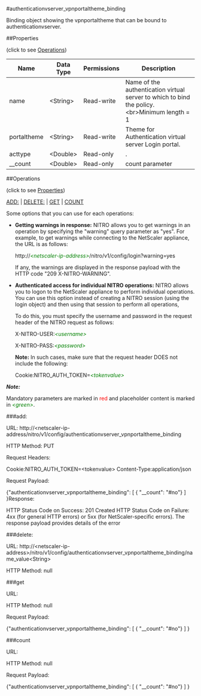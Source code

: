 #authenticationvserver_vpnportaltheme_binding

Binding object showing the vpnportaltheme that can be bound to authenticationvserver.


##Properties 
<span>(click to see [Operations](#operations))</span>


<table><thead><tr><th>Name</th><th> Data Type</th><th> Permissions</th><th>Description</th></tr></thead><tbody><tr><td>name</td><td>&lt;String></td><td>Read-write</td><td>Name of the authentication virtual server to which to bind the policy.&lt;br>Minimum length = 1</td><tr><tr><td>portaltheme</td><td>&lt;String></td><td>Read-write</td><td>Theme for Authentication virtual server Login portal.</td><tr><tr><td>acttype</td><td>&lt;Double></td><td>Read-only</td><td>.</td><tr><tr><td>__count</td><td>&lt;Double></td><td>Read-only</td><td>count parameter</td><tr></tbody></table>
##Operations 
<span>(click to see [Properties](#properties))</span>


[ADD:](#add:) | [DELETE:](#delete:) | [GET](#get) | [COUNT](#count)


Some options that you can use for each operations:
<ul><li><p><b>Getting warnings in response:</b> NITRO allows you to get warnings in an operation by specifying the "warning" query parameter as "yes". For example, to get warnings while connecting to the NetScaler appliance, the URL is as follows:</p><p>http://<span style="color:green;font-style:italic;">&lt;netscaler-ip-address&gt;</span>/nitro/v1/config/login?warning=yes</p><p>If any, the warnings are displayed in the response payload with the HTTP code "209 X-NITRO-WARNING".</p></li><li><p><b>Authenticated access for individual NITRO operations:</b> NITRO allows you to logon to the NetScaler appliance to perform individual operations. You can use this option instead of creating a NITRO session (using the login object) and then using that session to perform all operations,</p><p>To do this, you must specify the username and password in the request header of the NITRO request as follows:</p><p>X-NITRO-USER:<span style="color:green;font-style:italic;">&lt;username&gt;</span></p><p>X-NITRO-PASS:<span style="color:green;font-style:italic;">&lt;password&gt;</span></p><p><b>Note:</b> In such cases, make sure that the request header DOES not include the following:</p><p>Cookie:NITRO_AUTH_TOKEN=<span style="color:green;font-style:italic;">&lt;tokenvalue&gt;</span></p></li></ul>



***Note:*** 
Mandatory parameters are marked in <span style="color:#FF0000;">red</span> and placeholder content is marked in <span style="color:green;font-style:italic">&lt;green&gt;</span>.

###add:



URL: http://&lt;netscaler-ip-address/nitro/v1/config/authenticationvserver_vpnportaltheme_binding
HTTP Method: PUT
Request Headers:

Cookie:NITRO_AUTH_TOKEN=&lt;tokenvalue&gt;Content-Type:application/json

Request Payload: 
{"authenticationvserver_vpnportaltheme_binding": [ { "__count": "#no"} ] }Response:
HTTP Status Code on Success: 201 CreatedHTTP Status Code on Failure: 4xx   (for general HTTP errors) or 5xx     (for NetScaler-specific errors). The response payload provides details of the error 


###delete:



URL: http://&lt;netscaler-ip-address&gt;/nitro/v1/config/authenticationvserver_vpnportaltheme_binding/name_value&lt;String&gt;
HTTP Method: null



###get



URL:
HTTP Method: null
Request Payload: 
{"authenticationvserver_vpnportaltheme_binding": [ { "__count": "#no"} ] }


###count



URL:
HTTP Method: null
Request Payload: 
{"authenticationvserver_vpnportaltheme_binding": [ { "__count": "#no"} ] }


